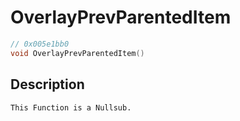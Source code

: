 # OverlayPrevParentedItem
```c
// 0x005e1bb0
void OverlayPrevParentedItem()
```
## Description
```
This Function is a Nullsub.
```
